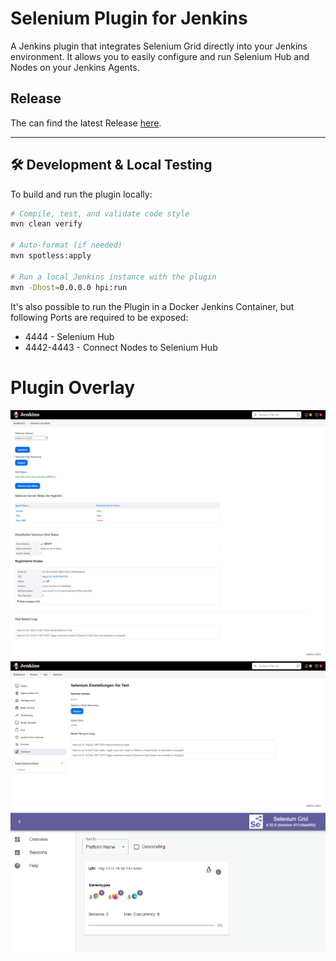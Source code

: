 # Selenium Plugin for Jenkins

A Jenkins plugin that integrates Selenium Grid directly into your Jenkins environment. It allows you to easily configure and run Selenium Hub and Nodes on your Jenkins Agents.

## Release

The can find the latest Release [here](https://github.com/julianboehne/Selenium-Plugin_Jenkins/releases).

---

## 🛠️ Development & Local Testing

To build and run the plugin locally:

```bash
# Compile, test, and validate code style
mvn clean verify

# Auto-format (if needed)
mvn spotless:apply

# Run a local Jenkins instance with the plugin
mvn -Dhost=0.0.0.0 hpi:run
```

It's also possible to run the Plugin in a Docker Jenkins Container, but following Ports are required to be exposed:
- 4444 - Selenium Hub
- 4442-4443 - Connect Nodes to Selenium Hub
# Plugin Overlay
![Plugin Dashboard](images/jenkins-selenium-settings.png)
![Plugin Agent Dashboard](images/jenkins-selenium-node.png)
![Selenium-Hub](images/selenium-hub.png)
